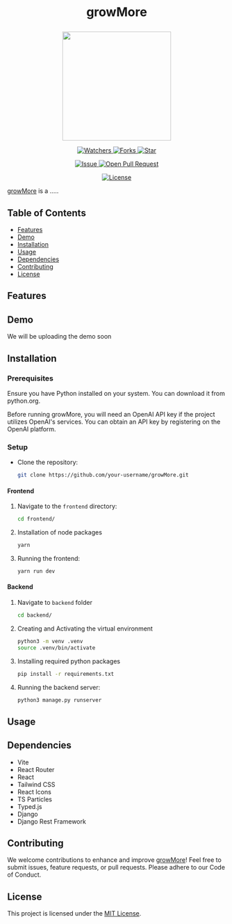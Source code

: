 # <p align="center">growMore</p>

<p align="center">
    <img src="#" width=250 height=250 />
</p>

<p align="center">
    <p align="center">
        <a href="https://github.com/SusheelThapa/growMore/" target="blank">
            <img src="https://img.shields.io/github/watchers/SusheelThapa/growMore?style=for-the-badge&logo=appveyor" alt="Watchers"/>
        </a>
        <a href="https://github.com/SusheelThapa/growMore/fork" target="blank">
            <img src="https://img.shields.io/github/forks/SusheelThapa/growMore?style=for-the-badge&logo=appveyor" alt="Forks"/>
        </a>
        <a href="https://github.com/SusheelThapa/growMore/stargazers" target="blank">
            <img src="https://img.shields.io/github/stars/SusheelThapa/growMore?style=for-the-badge&logo=appveyor" alt="Star"/>
        </a>
    </p>
    <p align="center">
        <a href="https://github.com/SusheelThapa/growMore/issues" target="blank">
            <img src="https://img.shields.io/github/issues/SusheelThapa/growMore.svg?style=for-the-badge&logo=appveyor" alt="Issue"/>
        </a>
        <a href="https://github.com/SusheelThapa/growMore/pulls" target="blank">
            <img src="https://img.shields.io/github/issues-pr/SusheelThapa/growMore.svg?style=for-the-badge&logo=appveyor" alt="Open Pull Request"/>
        </a>
    </p>
    <p align="center">
        <a href="https://github.com/SusheelThapa/growMore/blob/master/LICENSE" target="blank">
            <img src="https://img.shields.io/github/license/SusheelThapa/growMore?style=for-the-badge&logo=appveyor" alt="License" />
        </a>
    </p>
</p>

[growMore](https://github.com/SusheelThapa/growMore) is a .....

## Table of Contents

- [Features](#features)
- [Demo](#demo)
- [Installation](#installation)
- [Usage](#usage)
- [Dependencies](#dependencies)
- [Contributing](#contributing)
- [License](#license)

## Features

## Demo

We will be uploading the demo soon

## Installation

### Prerequisites

Ensure you have Python installed on your system. You can download it from python.org.

Before running growMore, you will need an OpenAI API key if the project utilizes OpenAI's services. You can obtain an API key by registering on the OpenAI platform.

### Setup

- Clone the repository:

  ```bash
  git clone https://github.com/your-username/growMore.git
  ```

#### Frontend

1. Navigate to the `frontend` directory:

   ```bash
   cd frontend/
   ```

2. Installation of node packages

   ```bash
   yarn
   ```

3. Running the frontend:

   ```bash
   yarn run dev
   ```

#### Backend

1. Navigate to `backend` folder

   ```bash
   cd backend/
   ```

2. Creating and Activating the virtual environment

   ```bash
   python3 -m venv .venv
   source .venv/bin/activate
   ```

3. Installing required python packages

   ```bash
   pip install -r requirements.txt
   ```

4. Running the backend server:

   ```bash
   python3 manage.py runserver
   ```

## Usage

## Dependencies

- Vite
- React Router
- React
- Tailwind CSS
- React Icons
- TS Particles
- Typed.js
- Django
- Django Rest Framework

## Contributing

We welcome contributions to enhance and improve [growMore](https://github.com/SusheelThapa/growMore)! Feel free to submit issues, feature requests, or pull requests. Please adhere to our Code of Conduct.

## License

This project is licensed under the [MIT License](/LICENSE).
